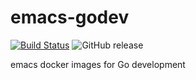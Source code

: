# emacs-godev

[![Build Status](https://travis-ci.org/JinWuZhao/emacs-godev.svg?branch=master)](https://travis-ci.org/JinWuZhao/emacs-godev) ![GitHub release](https://img.shields.io/github/tag/JinWuZhao/emacs-godev.svg)  

emacs docker images for Go development
